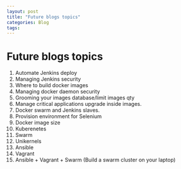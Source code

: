 ```yaml
---
layout: post
title: "Future blogs topics"
categories: Blog
tags: 
---
```


# Future blogs topics #

1. Automate Jenkins deploy
1. Managing Jenkins security
1. Where to build docker images
1. Managing docker daemon security
1. Grooming your images database/limit images qty
1. Manage critical applications upgrade inside images.
1. Docker swarm and Jenkins slaves.
1. Provision environment for Selenium
1. Docker image size
1. Kuberenetes
1. Swarm
1. Unikernels
1. Ansible
1. Vagrant
1. Ansible + Vagrant + Swarm (Build a swarm cluster on your laptop)
